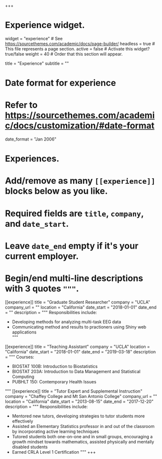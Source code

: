 +++
# Experience widget.
widget = "experience"  # See https://sourcethemes.com/academic/docs/page-builder/
headless = true  # This file represents a page section.
active = false  # Activate this widget? true/false
weight = 40  # Order that this section will appear.

title = "Experience"
subtitle = ""

# Date format for experience
#   Refer to https://sourcethemes.com/academic/docs/customization/#date-format
date_format = "Jan 2006"

# Experiences.
#   Add/remove as many `[[experience]]` blocks below as you like.
#   Required fields are `title`, `company`, and `date_start`.
#   Leave `date_end` empty if it's your current employer.
#   Begin/end multi-line descriptions with 3 quotes `"""`.
[[experience]]
  title = "Graduate Student Researcher"
  company = "UCLA"
  company_url = ""
  location = "California"
  date_start = "2018-01-01"
  date_end = ""
  description = """
  Responsibilities include: 
  
  * Developing methods for analyzing multi-task EEG data  
  * Communicating method and results to practioners using Shiny web applications  
  """

[[experience]] 
  title = "Teaching Assistant" 
  company = "UCLA" 
  location = "California" 
  date_start = "2018-01-01" 
  date_end = "2019-03-18" 
  description = """
  Courses: 
  
  * BIOSTAT 100B: Introduction to Biostatistics  
  * BIOSTAT 203A: Introduction to Data Management and Statistical Computing  
  * PUBHLT 150: Contemporary Health Issues  
  
  """
[[experience]]
  title = "Tutor Expert and Supplemental Instruction"
  company = "Chaffey College and Mt San Antonio College"
  company_url = ""
  location = "California"
  date_start = "2013-08-15"
  date_end = "2017-12-20"
  description = """
  Responsibilities include: 
  
  * Mentored new tutors, developing strategies to tutor students more effectively  
  * Assisted an Elementary Statistics professor in and out of the classroom by incorporating active learning techniques  
  * Tutored students both one-on-one and in small groups, encouraging a growth mindset towards mathematics, assisted physically and mentally disabled students   
  * Earned CRLA Level 1 Certification
  """
+++
